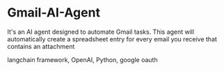 # Gmail-AI-Agent
It's an AI agent designed to automate Gmail tasks. This agent will automatically create a spreadsheet entry for every email you receive that contains an attachment


langchain framework, 
OpenAI, 
Python, 
google oauth 

